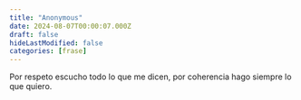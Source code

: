 ```yaml
---
title: "Anonymous"
date: 2024-08-07T00:00:07.000Z
draft: false
hideLastModified: false
categories: [frase]
---
```


Por respeto escucho todo lo que me dicen, por coherencia hago siempre lo que quiero.
